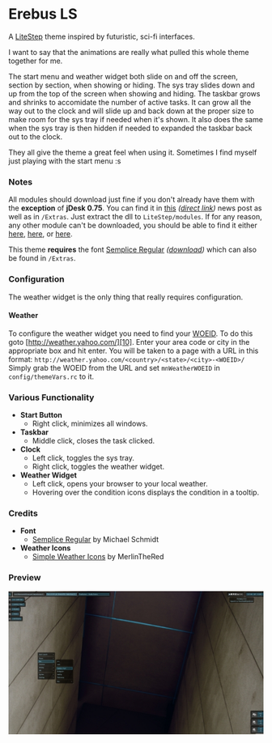 # Erebus LS

A [LiteStep][1] theme inspired by futuristic, sci-fi interfaces.

I want to say that the animations are really what pulled this whole theme together for me.

The start menu and weather widget both slide on and off the screen, section by section, when showing or hiding. The sys tray slides down and up from the top of the screen when showing and hiding. The taskbar grows and shrinks to accomidate the number of active tasks. It can grow all the way out to the clock and will slide up and back down at the proper size to make room for the sys tray if needed when it's shown. It also does the same when the sys tray is then hidden if needed to expanded the taskbar back out to the clock.

They all give the theme a great feel when using it. Sometimes I find myself just playing with the start menu :s


### Notes

All modules should download just fine if you don't already have them with the __exception__ of __jDesk 0.75__. You can find it in [this][2] _([direct link][3])_ news post as well as in `/Extras`. Just extract the dll to `LiteStep/modules`. If for any reason, any other module can't be downloaded, you should be able to find it either [here][4], [here][5], or [here][6].

This theme __requires__ the font [Semplice Regular][7] _([download][8])_ which can also be found in `/Extras`.


### Configuration

The weather widget is the only thing that really requires configuration.

#### Weather

To configure the weather widget you need to find your [WOEID][9]. To do this goto [http://weather.yahoo.com/][10]. Enter your area code or city in the appropriate box and hit enter. You will be taken to a page with a URL in this format: `http://weather.yahoo.com/<country>/<state>/<city>-<WOEID>/` Simply grab the WOEID from the URL and set `mnWeatherWOEID` in `config/themeVars.rc` to it.


### Various Functionality

+ __Start Button__
    + Right click, minimizes all windows.
+ __Taskbar__
    + Middle click, closes the task clicked.
+ __Clock__
    + Left click, toggles the sys tray.
    + Right click, toggles the weather widget.
+ __Weather Widget__
    + Left click, opens your browser to your local weather.
    + Hovering over the condition icons displays the condition in a tooltip.


### Credits

+ __Font__
    + [Semplice Regular][7] by Michael Schmidt
+ __Weather Icons__
    + [Simple Weather Icons][11] by MerlinTheRed


### Preview

[![Preview][100]][12]


[1]: http://www.litestep.net/
[2]: http://www.ls-universe.ls-themes.org/comment.php?comment.news.550
[3]: http://dl.dropbox.com/u/51925/LiteStep/jDesk-0.75.zip
[4]: http://xdocs.ls-universe.ls-themes.org/doku.php?id=litestep:modules:modules
[5]: http://www.ls-themes.org/modules/
[6]: http://www.modules.shellfront.org/
[7]: http://www.style-force.net/work/type/pixelfonts
[8]: http://www.style-force.net/pixelfonts/semp_reg.zip
[9]: http://developer.yahoo.com/geo/geoplanet/guide/concepts.html
[10]: http://weather.yahoo.com/
[11]: http://merlinthered.deviantart.com/art/plain-weather-icons-157162192
[12]: http://github.com/Anomareh/Monolith-LS/raw/master/Extras/Screens/full.jpg

[100]: https://github.com/Anomareh/Monolith-LS/raw/master/Extras/Screens/thumb.jpg